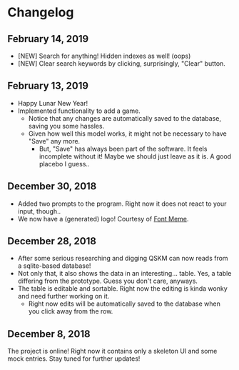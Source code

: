 # Changelog
## February 14, 2019
* [NEW] Search for anything! Hidden indexes as well! (oops)
* [NEW] Clear search keywords by clicking, surprisingly, "Clear" button.

## February 13, 2019
* Happy Lunar New Year!
* Implemented functionality to add a game.
    - Notice that any changes are automatically saved to the database, saving you some hassles.
    - Given how well this model works, it might not be necessary to have "Save" any more.
        - But, "Save" has always been part of the software. It feels incomplete without it! Maybe we should just leave as it is. A good placebo I guess..

## December 30, 2018
* Added two prompts to the program. Right now it does not react to your input, though..
* We now have a (generated) logo! Courtesy of [Font Meme](https://fontmeme.com/fallout-font/). 

## December 28, 2018
* After some serious researching and digging QSKM can now reads from a sqlite-based database! 
* Not only that, it also shows the data in an interesting... table. Yes, a table differing from the prototype. Guess you don't care, anyways.
* The table is editable and sortable. Right now the editing is kinda wonky and need further working on it.
    - Right now edits will be automatically saved to the database when you click away from the row.

## December 8, 2018
The project is online! Right now it contains only a skeleton UI and some mock entries. Stay tuned for further updates!
